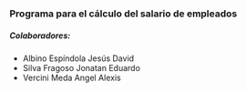 ### Programa para el cálculo del salario de empleados

##### Colaboradores:

- Albino Espíndola Jesús David
- Silva Fragoso Jonatan Eduardo
- Vercini Meda Angel Alexis
